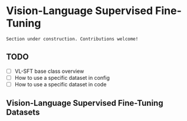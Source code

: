 # Vision-Language Supervised Fine-Tuning

```{attention}
Section under construction. Contributions welcome!
```

## TODO

- [ ] VL-SFT base class overview
- [ ] How to use a specific dataset in config
- [ ] How to use a specific dataset in code

## Vision-Language Supervised Fine-Tuning Datasets

```{include} ../api/summary/vl_sft_datasets.md
```

